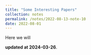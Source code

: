 ```yaml
---
title: "Some Interesting Papers"
collection: notes
permalink: /notes/2022-08-13-note-10
date: 2022-08-01
---
```


Here we will 

**updated at 2024-03-26**.


